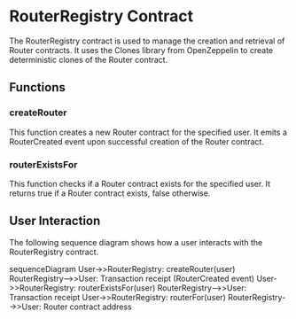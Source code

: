 # RouterRegistry Contract

The RouterRegistry contract is used to manage the creation and retrieval of Router contracts. It uses the Clones library from OpenZeppelin to create deterministic clones of the Router contract.

## Functions

### createRouter

This function creates a new Router contract for the specified user. It emits a RouterCreated event upon successful creation of the Router contract.

### routerExistsFor

This function checks if a Router contract exists for the specified user. It returns true if a Router contract exists, false otherwise.

## User Interaction

The following sequence diagram shows how a user interacts with the RouterRegistry contract.

sequenceDiagram
    User->>RouterRegistry: createRouter(user)
    RouterRegistry-->>User: Transaction receipt (RouterCreated event)
    User->>RouterRegistry: routerExistsFor(user)
    RouterRegistry-->>User: Transaction receipt
    User->>RouterRegistry: routerFor(user)
    RouterRegistry-->>User: Router contract address

